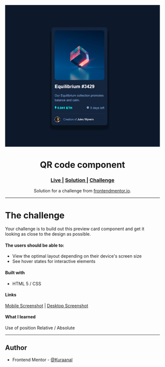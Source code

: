 <div align="center">
<img src="./Screenshots/Desktop.png">
</div>
<h1 align="center">QR code component</h1>

<div align="center">
<h3>
    <a href="https://kuraanal.github.io/my.frontend.mentor.solutions/NFT%20Preview%20Card/" color="white">
      Live
    </a>
    <span> | </span>
    <a href="https://www.frontendmentor.io/solutions/simple-preview-card-eU7qHOEJPw">
      Solution
    </a>
   <span> | </span>
    <a href="https://www.frontendmentor.io/challenges/nft-preview-card-component-SbdUL_w0U">
      Challenge
    </a>
  </h3>
</div>
<div align="center">
   Solution for a challenge from  <a href="https://www.frontendmentor.io/" target="_blank">frontendmentor.io</a>.
</div>

---

# The challenge

Your challenge is to build out this preview card component and get it looking as close to the design as possible.

#### The users should be able to:

- View the optimal layout depending on their device's screen size
- See hover states for interactive elements

#### Built with

- HTML 5 / CSS

#### Links

[Mobile Screenshot](./Screenshots/Mobile.png) | [Desktop Screenshot](./Screenshots/Desktop.png)

#### What I learned

Use of position Relative / Absolute

---

## Author

- Frontend Mentor - [@Kuraanal](https://www.frontendmentor.io/profile/Kuraanal)
